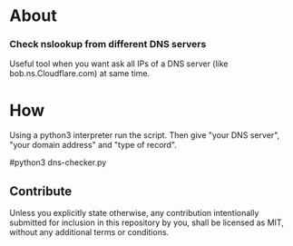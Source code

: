# About
### Check nslookup from different DNS servers

Useful tool when you want ask all IPs of a DNS server (like bob.ns.Cloudflare.com) at same time.

# How
Using a python3 interpreter run the script. Then give "your DNS server", "your domain address" and "type of record". 

#python3 dns-checker.py

## Contribute
Unless you explicitly state otherwise, any contribution intentionally submitted for inclusion in this repository by you, shall be licensed as MIT, without any additional terms or conditions.
